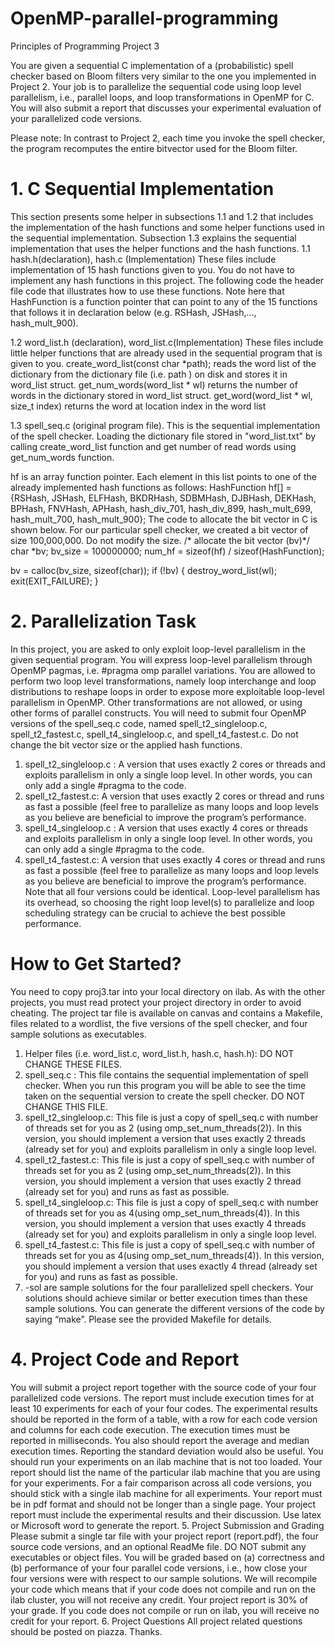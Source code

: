 # OpenMP-parallel-programming
Principles of Programming Project 3

You are given a sequential C implementation of a (probabilistic) spell checker based on Bloom filters very similar to the one you implemented in Project 2. Your job is to parallelize the sequential code using loop level parallelism, i.e., parallel loops, and loop transformations in OpenMP for C. You will also submit a report that discusses your experimental evaluation of your parallelized code versions.

Please note: In contrast to Project 2, each time you invoke the spell checker, the program recomputes the entire bitvector used for the Bloom filter.

# 1. C Sequential Implementation
This section presents some helper in subsections 1.1 and 1.2 that includes the implementation of the hash functions and some helper functions used in the sequential implementation. Subsection 1.3 explains the sequential implementation that uses the helper functions and the hash functions.
1.1 hash.h(declaration), hash.c (Implementation)
These files include implementation of 15 hash functions given to you. You do not have to implement any hash functions in this project. The following code the header file code that illustrates how to use these functions. Note here that HashFunction is a function pointer that can point to any of the 15 functions that follows it in declaration below (e.g. RSHash, JSHash,..., hash_mult_900).
  
1.2 word_list.h (declaration), word_list.c(Implementation)
These files include little helper functions that are already used in the sequential program that is given to you. create_word_list(const char *path); reads the word list of the dictionary from the dictionary file (i.e. path ) on disk and stores it in word_list struct. get_num_words(word_list * wl) returns the number of words in the dictionary stored in word_list struct. get_word(word_list * wl, size_t index) returns the word at location index in the word list


1.3 spell_seq.c (original program file).
This is the sequential implementation of the spell checker.
Loading the dictionary file stored in "word_list.txt" by calling create_word_list function and get number of read words using get_num_words function.

hf is an array function pointer. Each element in this list points to one of the already implemented hash functions as follows:
HashFunction hf[] = {RSHash, JSHash, ELFHash, BKDRHash, SDBMHash, DJBHash, DEKHash, BPHash, FNVHash, APHash, hash_div_701,
hash_div_899, hash_mult_699, hash_mult_700, hash_mult_900};
The code to allocate the bit vector in C is shown below. For our particular spell checker, we created a bit vector of size 100,000,000. Do not modify the size.
/* allocate the bit vector (bv)*/
char *bv;
bv_size = 100000000;
num_hf = sizeof(hf) / sizeof(HashFunction);

bv = calloc(bv_size, sizeof(char)); if (!bv) {
destroy_word_list(wl);
exit(EXIT_FAILURE); }


# 2. Parallelization Task
In this project, you are asked to only exploit loop-level parallelism in the given sequential program. You will express loop-level parallelism through OpenMP pagmas, i.e. #pragma omp parallel variations. You are allowed to perform two loop level transformations, namely loop interchange and loop distributions to reshape loops in order to expose more exploitable loop-level parallelism in OpenMP. Other transformations are not allowed, or using other forms of parallel constructs.
You will need to submit four OpenMP versions of the spell_seq.c code, named spell_t2_singleloop.c, spell_t2_fastest.c, spell_t4_singleloop.c, and spell_t4_fastest.c. Do not change the bit vector size or the applied hash functions.

1. spell_t2_singleloop.c : A version that uses exactly 2 cores or threads and exploits parallelism in only a single loop level. In other words, you can only add a single #pragma to the code.
2. spell_t2_fastest.c: A version that uses exactly 2 cores or thread and runs as fast a possible (feel free to parallelize as many loops and loop levels as you believe are beneficial to improve the program’s performance.
3. spell_t4_singleloop.c : A version that uses exactly 4 cores or threads and exploits parallelism in only a single loop level. In other words, you can only add a single #pragma to the code.
4. spell_t4_fastest.c: A version that uses exactly 4 cores or thread and runs as fast a possible (feel free to parallelize as many loops and loop levels as you believe are beneficial to improve the program’s performance.
Note that all four versions could be identical. Loop-level parallelism has its overhead, so choosing the right loop level(s) to parallelize and loop scheduling strategy can be crucial to achieve the best possible performance.

# How to Get Started?
You need to copy proj3.tar into your local directory on ilab. As with the other projects, you must read protect your project directory in order to avoid cheating. The project tar file is available on canvas and contains a Makefile, files related to a wordlist, the five versions of the spell checker, and four sample solutions as executables.
1. Helper files (i.e. word_list.c, word_list.h, hash.c, hash.h): DO NOT CHANGE THESE FILES.
2. spell_seq.c : This file contains the sequential implementation of spell checker. When you run this
program you will be able to see the time taken on the sequential version to create the spell
checker. DO NOT CHANGE THIS FILE.
3. spell_t2_singleloop.c: This file is just a copy of spell_seq.c with number of threads set for you as
2 (using omp_set_num_threads(2)). In this version, you should implement a version that uses
exactly 2 threads (already set for you) and exploits parallelism in only a single loop level.
4. spell_t2_fastest.c: This file is just a copy of spell_seq.c with number of threads set for you as 2
(using omp_set_num_threads(2)). In this version, you should implement a version that uses
exactly 2 thread (already set for you) and runs as fast as possible.
5. spell_t4_singleloop.c: This file is just a copy of spell_seq.c with number of threads set for you as
4(using omp_set_num_threads(4)). In this version, you should implement a version that uses
exactly 4 threads (already set for you) and exploits parallelism in only a single loop level.
6. spell_t4_fastest.c: This file is just a copy of spell_seq.c with number of threads set for you as 4(using omp_set_num_threads(4)). In this version, you should implement a version that uses
exactly 4 thread (already set for you) and runs as fast as possible.
7. <name>-sol are sample solutions for the four parallelized spell checkers. Your solutions should
achieve similar or better execution times than these sample solutions.
You can generate the different versions of the code by saying “make”. Please see the provided Makefile for details.

# 4. Project Code and Report
You will submit a project report together with the source code of your four parallelized code versions. The report must include execution times for at least 10 experiments for each of your four codes. The experimental results should be reported in the form of a table, with a row for each code version and columns for each code execution. The execution times must be reported in milliseconds. You also should report the average and median execution times. Reporting the standard deviation would also be useful.
You should run your experiments on an ilab machine that is not too loaded. Your report should list the name of the particular ilab machine that you are using for your experiments. For a fair comparison across all code versions, you should stick with a single ilab machine for all experiments.
Your report must be in pdf format and should not be longer than a single page. Your project report must include the experimental results and their discussion. Use latex or Microsoft word to generate the report.
5. Project Submission and Grading
Please submit a single tar file with your project report (report.pdf), the four source code versions, and an optional ReadMe file. DO NOT submit any executables or object files. You will be graded based on (a) correctness and (b) performance of your four parallel code versions, i.e., how close your four versions were with respect to our sample solutions. We will recompile your code which means that if your code does not compile and run on the ilab cluster, you will not receive any credit.
Your project report is 30% of your grade. If you code does not compile or run on ilab, you will receive no credit for your report.
6. Project Questions
All project related questions should be posted on piazza. Thanks.
